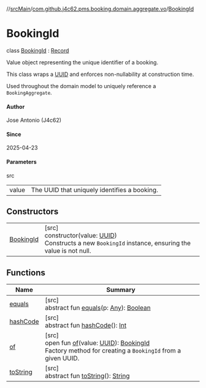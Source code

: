 //[srcMain](../../../index.md)/[com.github.j4c62.pms.booking.domain.aggregate.vo](../index.md)/[BookingId](index.md)

# BookingId

class [BookingId](index.md) : [Record](https://docs.oracle.com/javase/8/docs/api/java/lang/Record.html)

Value object representing the unique identifier of a booking.

This class wraps a [UUID](https://docs.oracle.com/javase/8/docs/api/java/util/UUID.html) and enforces non-nullability at
construction time.

Used throughout the domain model to uniquely reference a `BookingAggregate`.

#### Author

Jose Antonio (J4c62)

#### Since

2025-04-23

#### Parameters

src

|       |                                              |
|-------|----------------------------------------------|
| value | The UUID that uniquely identifies a booking. |

## Constructors

|                             |                                                                                                                                                                              |
|-----------------------------|------------------------------------------------------------------------------------------------------------------------------------------------------------------------------|
| [BookingId](-booking-id.md) | [src]<br>constructor(value: [UUID](https://docs.oracle.com/javase/8/docs/api/java/util/UUID.html))<br>Constructs a new `BookingId` instance, ensuring the value is not null. |

## Functions

| Name                                                                                                                            | Summary                                                                                                                                                                                                                                                                                                                   |
|---------------------------------------------------------------------------------------------------------------------------------|---------------------------------------------------------------------------------------------------------------------------------------------------------------------------------------------------------------------------------------------------------------------------------------------------------------------------|
| [equals](../../com.github.j4c62.pms.booking.domain.aggregate/-booking-aggregate/index.md#-1797860926%2FFunctions%2F-748457715)  | [src]<br>abstract fun [equals](../../com.github.j4c62.pms.booking.domain.aggregate/-booking-aggregate/index.md#-1797860926%2FFunctions%2F-748457715)(p: [Any](https://kotlinlang.org/api/core/kotlin-stdlib/kotlin/-any/index.html)): [Boolean](https://kotlinlang.org/api/core/kotlin-stdlib/kotlin/-boolean/index.html) |
| [hashCode](../../com.github.j4c62.pms.booking.domain.aggregate/-booking-aggregate/index.md#1761002009%2FFunctions%2F-748457715) | [src]<br>abstract fun [hashCode](../../com.github.j4c62.pms.booking.domain.aggregate/-booking-aggregate/index.md#1761002009%2FFunctions%2F-748457715)(): [Int](https://kotlinlang.org/api/core/kotlin-stdlib/kotlin/-int/index.html)                                                                                      |
| [of](of.md)                                                                                                                     | [src]<br>open fun [of](of.md)(value: [UUID](https://docs.oracle.com/javase/8/docs/api/java/util/UUID.html)): [BookingId](index.md)<br>Factory method for creating a `BookingId` from a given UUID.                                                                                                                        |
| [toString](../../com.github.j4c62.pms.booking.domain.aggregate/-booking-aggregate/index.md#1582835944%2FFunctions%2F-748457715) | [src]<br>abstract fun [toString](../../com.github.j4c62.pms.booking.domain.aggregate/-booking-aggregate/index.md#1582835944%2FFunctions%2F-748457715)(): [String](https://docs.oracle.com/javase/8/docs/api/java/lang/String.html)                                                                                        |